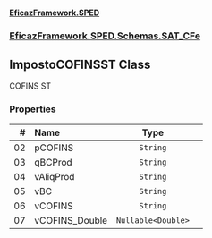 #### [EficazFramework.SPED](EficazFrameworkSPED.md 'EficazFramework SPED')
### [EficazFramework.SPED.Schemas.SAT_CFe](EficazFramework.SPED.Schemas.SAT_CFe.md 'EficazFramework.SPED.Schemas.SAT_CFe')

## ImpostoCOFINSST Class

COFINS ST
### Properties

| # | Name | Type | |
| ---: | :--- | :---: | :--- |
| 02 | pCOFINS | `String` |  |
| 03 | qBCProd | `String` |  |
| 04 | vAliqProd | `String` |  |
| 05 | vBC | `String` |  |
| 06 | vCOFINS | `String` |  |
| 07 | vCOFINS_Double | `Nullable<Double>` |  |
